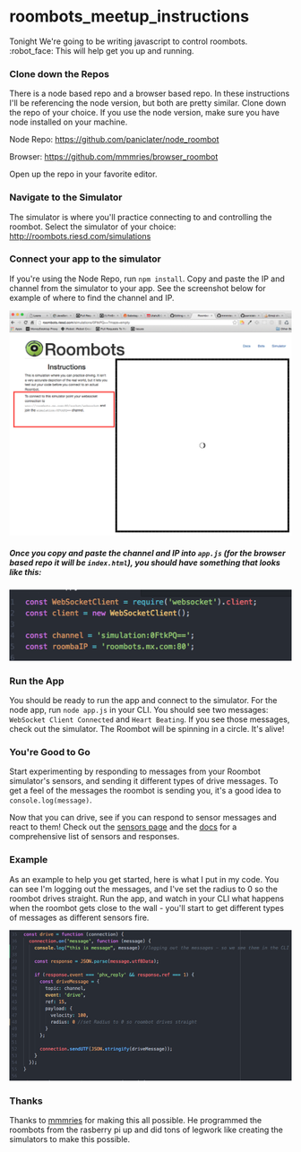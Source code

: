 # roombots_meetup_instructions

Tonight We're going to be writing javascript to control roombots. :robot_face:  This will help get you up and running. 

### Clone down the Repos 

There is a node based repo and a browser based repo. In these instructions I'll be referencing the node version, but both are pretty similar. Clone down the repo of your choice. If you use the node version, make sure you have node installed on your machine.

Node Repo: https://github.com/paniclater/node_roombot

Browser: https://github.com/mmmries/browser_roombot

Open up the repo in your favorite editor. 

### Navigate to the Simulator

The simulator is where you'll practice connecting to and controlling the roombot. Select the simulator of your choice: http://roombots.riesd.com/simulations

### Connect your app to the simulator

If you're using the Node Repo, run `npm install`. Copy and paste the IP and channel from the simulator to your app. See the screenshot below for example of where to find the channel and IP. 

![simulator channel and ip](https://raw.githubusercontent.com/lukeschunk/roombots_meetup_instructions/master/Screen%20Shot%202016-05-05%20at%209.51.51%20AM.png)



##### Once you copy and paste the channel and IP into `app.js` (for the browser based repo it will be `index.html`), you should have something that looks like this: 



![App Example](https://raw.githubusercontent.com/lukeschunk/roombots_meetup_instructions/master/Screen%20Shot%202016-05-05%20at%209.51.27%20AM.png)


### Run the App 

You should be ready to run the app and connect to the simulator. For the node app, run `node app.js` in your CLI. You should see two messages: `WebSocket Client Connected` and `Heart Beating`. If you see those messages, check out the simulator. The Roombot will be spinning in a circle. It's alive!

### You're Good to Go 

Start experimenting by responding to messages from your Roombot simulator's sensors, and sending it different types of drive messages. To get a feel of the messages the roombot is sending you, it's a good idea to `console.log(message)`. 

Now that you can drive, see if you can respond to sensor messages and react to them! Check out the [sensors page](http://roombots.mx.com/sensors) and the [docs](http://roombots.mx.com/) for a comprehensive list of sensors and responses. 

### Example

As an example to help you get started, here is what I put in my code. You can see I'm logging out the messages, and I've set the radius to 0 so the roombot drives straight. Run the app, and watch in your CLI what happens when the roombot gets close to the wall - you'll start to get different types of messages as different sensors fire. 

![example code](https://raw.githubusercontent.com/lukeschunk/roombots_meetup_instructions/master/Screen%20Shot%202016-05-05%20at%2010.20.11%20AM.png)

### Thanks

Thanks to [mmmries](https://github.com/mmmries) for making this all possible. He programmed the roombots from the rasberry pi up and did tons of legwork like creating the simulators to make this possible. 
